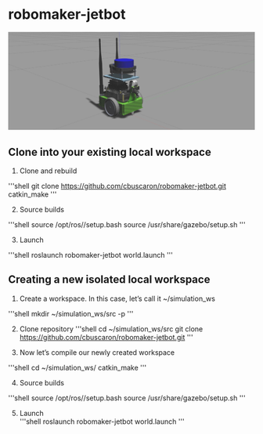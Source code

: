# robomaker-jetbot

![Figure 1](https://github.com/cbuscaron/robomaker-jetbot/blob/main/robomaker-jetbot-robot-model.jpg)

## Clone into your existing local workspace

1. Clone and rebuild

'''shell
git clone https://github.com/cbuscaron/robomaker-jetbot.git
catkin_make
'''

2. Source builds

'''shell
source /opt/ros/<ros-distro>/setup.bash
source /usr/share/gazebo/setup.sh
'''

3. Launch

'''shell
roslaunch robomaker-jetbot world.launch
'''

## Creating a new isolated local workspace

1. Create a workspace. In this case, let’s call it ~/simulation_ws

'''shell
mkdir ~/simulation_ws/src -p
'''

2. Clone repository
'''shell
cd ~/simulation_ws/src
git clone https://github.com/cbuscaron/robomaker-jetbot.git
'''

3.  Now let’s compile our newly created workspace

'''shell
cd ~/simulation_ws/
catkin_make
'''

4. Source builds

'''shell
source /opt/ros/<ros-distro>/setup.bash
source /usr/share/gazebo/setup.sh
'''

5. Launch  
'''shell
roslaunch robomaker-jetbot world.launch
'''

